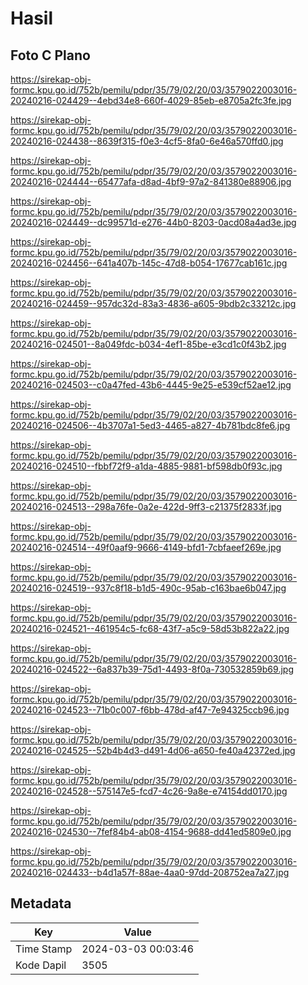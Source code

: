 # Hasil

## Foto C Plano

https://sirekap-obj-formc.kpu.go.id/752b/pemilu/pdpr/35/79/02/20/03/3579022003016-20240216-024429--4ebd34e8-660f-4029-85eb-e8705a2fc3fe.jpg

https://sirekap-obj-formc.kpu.go.id/752b/pemilu/pdpr/35/79/02/20/03/3579022003016-20240216-024438--8639f315-f0e3-4cf5-8fa0-6e46a570ffd0.jpg

https://sirekap-obj-formc.kpu.go.id/752b/pemilu/pdpr/35/79/02/20/03/3579022003016-20240216-024444--65477afa-d8ad-4bf9-97a2-841380e88906.jpg

https://sirekap-obj-formc.kpu.go.id/752b/pemilu/pdpr/35/79/02/20/03/3579022003016-20240216-024449--dc99571d-e276-44b0-8203-0acd08a4ad3e.jpg

https://sirekap-obj-formc.kpu.go.id/752b/pemilu/pdpr/35/79/02/20/03/3579022003016-20240216-024456--641a407b-145c-47d8-b054-17677cab161c.jpg

https://sirekap-obj-formc.kpu.go.id/752b/pemilu/pdpr/35/79/02/20/03/3579022003016-20240216-024459--957dc32d-83a3-4836-a605-9bdb2c33212c.jpg

https://sirekap-obj-formc.kpu.go.id/752b/pemilu/pdpr/35/79/02/20/03/3579022003016-20240216-024501--8a049fdc-b034-4ef1-85be-e3cd1c0f43b2.jpg

https://sirekap-obj-formc.kpu.go.id/752b/pemilu/pdpr/35/79/02/20/03/3579022003016-20240216-024503--c0a47fed-43b6-4445-9e25-e539cf52ae12.jpg

https://sirekap-obj-formc.kpu.go.id/752b/pemilu/pdpr/35/79/02/20/03/3579022003016-20240216-024506--4b3707a1-5ed3-4465-a827-4b781bdc8fe6.jpg

https://sirekap-obj-formc.kpu.go.id/752b/pemilu/pdpr/35/79/02/20/03/3579022003016-20240216-024510--fbbf72f9-a1da-4885-9881-bf598db0f93c.jpg

https://sirekap-obj-formc.kpu.go.id/752b/pemilu/pdpr/35/79/02/20/03/3579022003016-20240216-024513--298a76fe-0a2e-422d-9ff3-c21375f2833f.jpg

https://sirekap-obj-formc.kpu.go.id/752b/pemilu/pdpr/35/79/02/20/03/3579022003016-20240216-024514--49f0aaf9-9666-4149-bfd1-7cbfaeef269e.jpg

https://sirekap-obj-formc.kpu.go.id/752b/pemilu/pdpr/35/79/02/20/03/3579022003016-20240216-024519--937c8f18-b1d5-490c-95ab-c163bae6b047.jpg

https://sirekap-obj-formc.kpu.go.id/752b/pemilu/pdpr/35/79/02/20/03/3579022003016-20240216-024521--461954c5-fc68-43f7-a5c9-58d53b822a22.jpg

https://sirekap-obj-formc.kpu.go.id/752b/pemilu/pdpr/35/79/02/20/03/3579022003016-20240216-024522--6a837b39-75d1-4493-8f0a-730532859b69.jpg

https://sirekap-obj-formc.kpu.go.id/752b/pemilu/pdpr/35/79/02/20/03/3579022003016-20240216-024523--71b0c007-f6bb-478d-af47-7e94325ccb96.jpg

https://sirekap-obj-formc.kpu.go.id/752b/pemilu/pdpr/35/79/02/20/03/3579022003016-20240216-024525--52b4b4d3-d491-4d06-a650-fe40a42372ed.jpg

https://sirekap-obj-formc.kpu.go.id/752b/pemilu/pdpr/35/79/02/20/03/3579022003016-20240216-024528--575147e5-fcd7-4c26-9a8e-e74154dd0170.jpg

https://sirekap-obj-formc.kpu.go.id/752b/pemilu/pdpr/35/79/02/20/03/3579022003016-20240216-024530--7fef84b4-ab08-4154-9688-dd41ed5809e0.jpg

https://sirekap-obj-formc.kpu.go.id/752b/pemilu/pdpr/35/79/02/20/03/3579022003016-20240216-024433--b4d1a57f-88ae-4aa0-97dd-208752ea7a27.jpg


## Metadata

| Key        | Value               |
| ---------- | ------------------- |
| Time Stamp | 2024-03-03 00:03:46 |
| Kode Dapil | 3505                |




